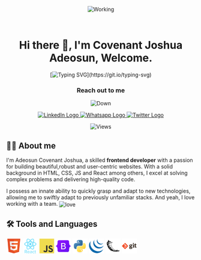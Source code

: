 <div id="header" align="center">

![Working](https://media.giphy.com/media/v1.Y2lkPTc5MGI3NjExZmY4NzQ3YjI1NzZiYWEwZTYzNmJhODZkZGQyNmI5OTdiMjcxY2IwMSZlcD12MV9pbnRlcm5hbF9naWZzX2dpZklkJmN0PWc/765ccrAiB0g9z6EApL/giphy.gif)
</div>

<br>


<div align="center">

# Hi there 👋, I'm Covenant Joshua Adeosun, Welcome.

[![Typing SVG](https://readme-typing-svg.herokuapp.com?font=Fira+Code&weight=700&size=24&duration=3000&pause=1000&color=1064A7EE&background=FFFFFF00&center=true&vCenter=true&width=435&lines=Call+Me+CeeJay!!!;Growing+Frontend+Developer;Learn%2C+Collaborate+and+Help;More+About+Me%3F+Keep+scrolling!)](https://git.io/typing-svg)
<div>

<div align="center">

### **Reach out to me**  
<img src="https://em-content.zobj.net/source/microsoft-teams/363/backhand-index-pointing-down_1f447.png"  alt="Down" width="30">

<br>

<a href="https://www.linkedin.com/in/covenant-joshua-5080aa228" target="_blank">

![LinkedIn Logo](https://img.shields.io/badge/LinkedIn-blue?logo=linkedin&logoColor=White&style=for-the-badge)
</a>
<a href="https://wa.me/+2349060267865" target="_blank">
![Whatsapp Logo](https://img.shields.io/badge/whatsapp-white?logo=whatsapp&logoColor=White&style=for-the-badge)
</a>
<a href="https://twitter.com/cee_jay_777" target="_blank">
![Twitter Logo](https://img.shields.io/badge/twitter-blue?logo=twitter&logoColor=White&style=for-the-badge)
</a>

![Views](https://komarev.com/ghpvc/?username=Ceejay-777&style=for-the-badge)
</div>

<div align="left">

## 👨‍💻 About me 

I'm Adeosun Covenant Joshua, a skilled **frontend developer** with a passion for building beautiful,robust and user-centric websites. With a solid background in HTML, CSS, JS and React among others, I excel at solving complex problems and delivering high-quality code. 

I possess an innate ability to quickly grasp and adapt to new technologies, allowing me to swiftly adapt to previously unfamiliar stacks. And yeah, I love working with a team. 
<img src="https://em-content.zobj.net/source/microsoft-teams/363/smiling-face-with-heart-eyes_1f60d.png" alt="love" width="20" align="center">
</div>

<div align="left">
  
## :hammer_and_wrench: Tools and Languages
  
  <img src="https://github.com/devicons/devicon/blob/master/icons/html5/html5-original.svg" title="HTML5" alt="HTML" width="40" height="40"/> 
  
  <img src="https://github.com/devicons/devicon/blob/master/icons/react/react-original-wordmark.svg" title="React" alt="React" width="40" height="40"/>

  <img src="https://github.com/devicons/devicon/blob/master/icons/javascript/javascript-original.svg" title="JavaScript" alt="JavaScript" width="40" height="40"/>

  <img src="https://github.com/devicons/devicon/blob/master/icons/bootstrap/bootstrap-original.svg" title="Bootstrap" alt="Bootstrap" width="40" height="40"/>

  <img src="https://github.com/devicons/devicon/blob/master/icons/python/python-original.svg" title="Python" alt="Python" width="40" height="40"/>

  <img src="https://github.com/devicons/devicon/blob/master/icons/jquery/jquery-original.svg" title="jQuery" alt="JQuery" width="40" height="40"/>

  <img src="https://github.com/devicons/devicon/blob/master/icons/flask/flask-original.svg" title="Flask" alt="Flask" width="40" height="40"/>
  
  <img src="https://github.com/devicons/devicon/blob/master/icons/git/git-original-wordmark.svg" title="Git" alt="Git" width="40" height="40"/>
</div>
